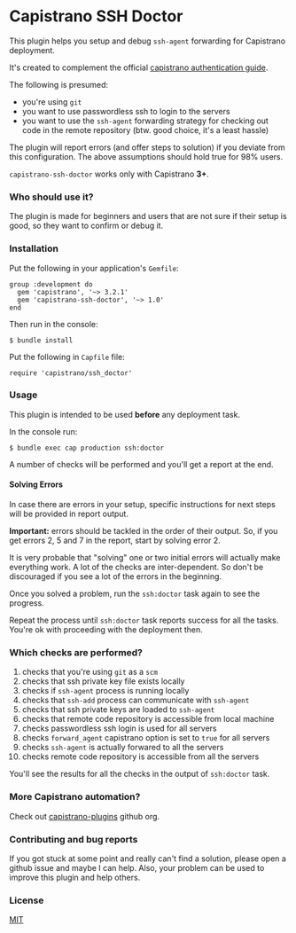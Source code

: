 # Capistrano SSH Doctor

This plugin helps you setup and debug `ssh-agent` forwarding for Capistrano
deployment.

It's created to complement the official
[capistrano authentication guide](http://capistranorb.com/documentation/getting-started/authentication-and-authorisation/).

The following is presumed:
- you're using `git`
- you want to use passwordless ssh to login to the servers
- you want to use the `ssh-agent` forwarding strategy for checking out code in
the remote repository (btw. good choice, it's a least hassle)

The plugin will report errors (and offer steps to solution) if you deviate from
this configuration. The above assumptions should hold true for 98% users.

`capistrano-ssh-doctor` works only with Capistrano **3+**.

### Who should use it?

The plugin is made for beginners and users that are not sure if their setup is
good, so they want to confirm or debug it.

### Installation

Put the following in your application's `Gemfile`:

    group :development do
      gem 'capistrano', '~> 3.2.1'
      gem 'capistrano-ssh-doctor', '~> 1.0'
    end

Then run in the console:

    $ bundle install

Put the following in `Capfile` file:

    require 'capistrano/ssh_doctor'

### Usage

This plugin is intended to be used **before** any deployment task.

In the console run:

    $ bundle exec cap production ssh:doctor

A number of checks will be performed and you'll get a report at the end.

#### Solving Errors

In case there are errors in your setup, specific instructions for next
steps will be provided in report output.

**Important:** errors should be tackled in the order of their output. So, if
you get errors 2, 5 and 7 in the report, start by solving error 2.

It is very probable that "solving" one or two initial errors will actually make
everything work. A lot of the checks are inter-dependent. So don't be
discouraged if you see a lot of the errors in the beginning.

Once you solved a problem, run the `ssh:doctor` task again to see the
progress.

Repeat the process until `ssh:doctor` task reports success for all the
tasks. You're ok with proceeding with the deployment then.

### Which checks are performed?

1. checks that you're using `git` as a `scm`
2. checks that ssh private key file exists locally
3. checks if `ssh-agent` process is running locally
4. checks that `ssh-add` process can communicate with `ssh-agent`
5. checks that ssh private keys are loaded to `ssh-agent`
6. checks that remote code repository is accessible from local machine
7. checks passwordless ssh login is used for all servers
8. checks `forward_agent` capistrano option is set to `true` for all servers
9. checks `ssh-agent` is actually forwared to all the servers
10. checks remote code repository is accessible from all the servers

You'll see the results for all the checks in the output of `ssh:doctor`
task.

### More Capistrano automation?

Check out [capistrano-plugins](https://github.com/capistrano-plugins) github org.

### Contributing and bug reports

If you got stuck at some point and really can't find a solution, please open a
github issue and maybe I can help. Also, your problem can be used to improve
this plugin and help others.

### License

[MIT](LICENSE.md)
